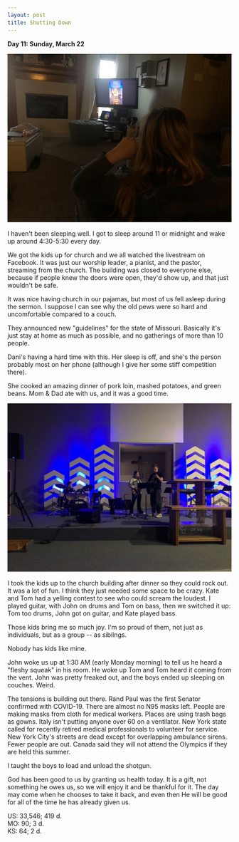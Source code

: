 ```yaml
---
layout: post
title: Shutting Down
---
```

**Day 11: Sunday, March 22**

![Attending Church](/public/img/2020-03-22-church.jpg)

I haven't been sleeping well.  I got to sleep around 11 or midnight and wake up around 4:30-5:30 every day.

We got the kids up for church and we all watched the livestream on Facebook.  It was just our worship leader, a pianist, and the pastor, streaming from the church.  The building was closed to everyone else, because if people knew the doors were open, they'd show up, and that just wouldn't be safe.

It was nice having church in our pajamas, but most of us fell asleep during the sermon.  I suppose I can see why the old pews were so hard and uncomfortable compared to a couch.

They announced new "guidelines" for the state of Missouri.  Basically it's just stay at home as much as possible, and no gatherings of more than 10 people.

Dani's having a hard time with this.  Her sleep is off, and she's the person probably most on her phone (although I give her some stiff competition there).

She cooked an amazing dinner of pork loin, mashed potatoes, and green beans.  Mom & Dad ate with us, and it was a good time.

![Rocking Out](/public/img/2020-03-22-band.jpg)

I took the kids up to the church building after dinner so they could rock out.  It was a lot of fun.  I think they just needed some space to be crazy.  Kate and Tom had a yelling contest to see who could scream the loudest.  I played guitar, with John on drums and Tom on bass, then we switched it up: Tom too drums, John got on guitar, and Kate played bass.

Those kids bring me so much joy.  I'm so proud of them, not just as individuals, but as a group -- as sibilngs.

Nobody has kids like mine.

John woke us up at 1:30 AM (early Monday morning) to tell us he heard a "fleshy squeak" in his room.  He woke up Tom and Tom heard it coming from the vent.  John was pretty freaked out, and the boys ended up sleeping on couches.  Weird.

The tensions is building out there.  Rand Paul was the first Senator confirmed with COVID-19.  There are almost no N95 masks left.  People are making masks from cloth for medical workers.  Places are using trash bags as gowns.  Italy isn't putting anyone over 60 on a ventilator.  New York state called for recently retired medical professionals to volunteer for service.  New York City's streets are dead except for overlapping ambulance sirens.  Fewer people are out.  Canada said they will not attend the Olympics if they are held this summer.

I taught the boys to load and unload the shotgun.

God has been good to us by granting us health today.  It is a gift, not something he owes us, so we will enjoy it and be thankful for it.  The day may come when he chooses to take it back, and even then He will be good for all of the time he has already given us.

US: 33,546; 419 d.<br>
MO: 90; 3 d.<br>
KS: 64; 2 d.